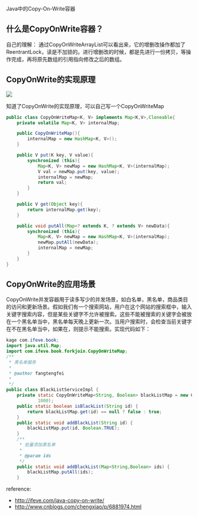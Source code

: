 Java中的Copy-On-Write容器

什么是CopyOnWrite容器？
--------------
自己的理解：
通过CopyOnWriteArrayList可以看出来，它的增删改操作都加了ReentrantLock，读是不加锁的。进行增删改的时候，都是先进行一份拷贝，等操作完成，再将原先数组的引用指向修改之后的数组。

CopyOnWrite的实现原理
--------------------------

![](http://files.jb51.net/file_images/article/201705/2017522154036319.jpg?2017422154045)

知道了CopyOnWrite的实现原理，可以自己写一个CopyOnWriteMap

```java
public class CopyOnWriteMap<K, V> implements Map<K,V>,Cloneable{
    private volatile Map<K, V> internalMap;

    public CopyOnWriteMap(){
        internalMap = new HashMap<K, V>();
    }

    public V put(K key, V value){
        synchronized (this){
            Map<K, V> newMap = new HashMap<K, V>(internalMap);
            V val = newMap.put(key, value);
            internalMap = newMap;
            return val;
        }
    }

    public V get(Object key){
        return internalMap.get(key);
    }

    public void putAll(Map<? extends K, ? extends V> newData){
        synchronized (this){
            Map<K, V> newMap = new HashMap<K, V>(internalMap);
            newMap.putAll(newData);
            internalMap = newMap;
        }
    }
}
```

CopyOnWrite的应用场景
----------------------
CopyOnWrite并发容器用于读多写少的并发场景，如白名单，黑名单，商品类目的访问和更新场景。假如我们有一个搜索网站，用户在这个网站的搜索框中，输入关键字搜索内容，但是某些关键字不允许被搜索。这些不能被搜索的关键字会被放在一个黑名单当中，黑名单每天晚上更新一次。当用户搜索时，会检查当前关键字在不在黑名单当中，如果在，则提示不能搜索。实现代码如下：

```java
kage com.ifeve.book;
import java.util.Map;
import com.ifeve.book.forkjoin.CopyOnWriteMap;
/**
 * 黑名单服务
 *
 * @author fangtengfei
 *
 */
public class BlackListServiceImpl {
    private static CopyOnWriteMap<String, Boolean> blackListMap = new CopyOnWriteMap<String, Boolean>(
            1000);
    public static boolean isBlackList(String id) {
        return blackListMap.get(id) == null ? false : true;
    }
    public static void addBlackList(String id) {
        blackListMap.put(id, Boolean.TRUE);
    }
    /**
     * 批量添加黑名单
     *
     * @param ids
     */
    public static void addBlackList(Map<String,Boolean> ids) {
        blackListMap.putAll(ids);
    }
```
reference:

* http://ifeve.com/java-copy-on-write/
* http://www.cnblogs.com/chengxiao/p/6881974.html